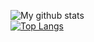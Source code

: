 ![My github stats](https://github-readme-stats-nagayz.vercel.app/api?username=NagaYZ&show_icons=true&theme=tokyonight&include_all_commits&count_private)<br/>
[![Top Langs](https://github-readme-stats-nagayz.vercel.app/api/top-langs/?username=NagaYZ&hide=shell,html,makefile&layout=compact&theme=tokyonight&langs_count=10)](https://github.com/NagaYZ/github-readme-stats)


